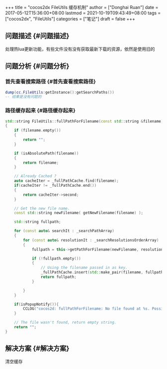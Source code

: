 +++
title = "cocos2dx FileUtils 缓存机制"
author = ["Donghai Ruan"]
date = 2017-05-12T15:36:00+08:00
lastmod = 2021-10-19T09:43:49+08:00
tags = ["cocos2dx", "FileUtils"]
categories = ["笔记"]
draft = false
+++

## 问题描述 {#问题描述}

处理热lua更新功能，有些文件没有没有获取最新下载的资源，依然是使用旧的


## 问题分析 {#问题分析}


### 首先查看搜索路径 {#首先查看搜索路径}

```lua
dump(cc.FileUtils:getInstance():getSearchPaths())
-- 结果是没有问题的
```


### 路径缓存起来 {#路径缓存起来}

```C++
std::string FileUtils::fullPathForFilename(const std::string &filename) const
{
    if (filename.empty())
    {
        return "";
    }

    if (isAbsolutePath(filename))
    {
        return filename;
    }

    // Already Cached ?
    auto cacheIter = _fullPathCache.find(filename);
    if(cacheIter != _fullPathCache.end())
    {
        return cacheIter->second;
    }

    // Get the new file name.
    const std::string newFilename( getNewFilename(filename) );

    std::string fullpath;

    for (const auto& searchIt : _searchPathArray)
    {
        for (const auto& resolutionIt : _searchResolutionsOrderArray)
        {
            fullpath = this->getPathForFilename(newFilename, resolutionIt, searchIt);

            if (!fullpath.empty())
            {
                // Using the filename passed in as key.
                _fullPathCache.insert(std::make_pair(filename, fullpath));
                return fullpath;
            }

        }
    }

    if(isPopupNotify()){
        CCLOG("cocos2d: fullPathForFilename: No file found at %s. Possible missing file.", filename.c_str());
    }

    // The file wasn't found, return empty string.
    return "";
}

```


## 解决方案 {#解决方案}

清空缓存
